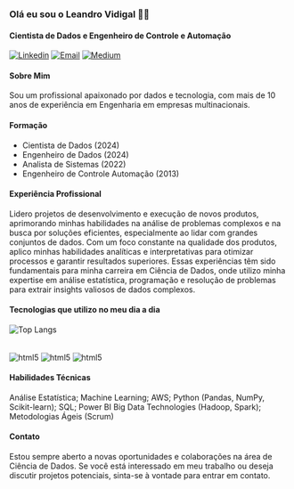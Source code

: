 ### Olá eu sou o Leandro Vidigal 🖐🏻
#### Cientista de Dados e Engenheiro de Controle e Automação
[![Linkedin](https://img.shields.io/badge/LinkedIn-0077B5?style=for-the-badge&logo=linkedin&logoColor=white)](https://www.linkedin.com/in/leandrovidigal)
[![Email](https://img.shields.io/badge/Gmail-D14836?style=for-the-badge&logo=gmail&logoColor=white)](engvidigal@gmail.com)
[![Medium](https://img.shields.io/badge/Medium-12100E?style=for-the-badge&logo=medium&logoColor=white)](https://medium.com/@leandro.vidigal)

#### Sobre Mim
Sou um profissional apaixonado por dados e tecnologia, com mais de 10 anos de experiência em Engenharia em empresas multinacionais.

#### Formação
- Cientista de Dados (2024)
- Engenheiro de Dados (2024)
- Analista de Sistemas (2022)
- Engenheiro de Controle Automação (2013)

#### Experiência Profissional
Lidero projetos de desenvolvimento e execução de novos produtos, aprimorando minhas habilidades na análise de problemas complexos e na busca por soluções eficientes, especialmente ao lidar com grandes conjuntos de dados. Com um foco constante na qualidade dos produtos, aplico minhas habilidades analíticas e interpretativas para otimizar processos e garantir resultados superiores. Essas experiências têm sido fundamentais para minha carreira em Ciência de Dados, onde utilizo minha expertise em análise estatística, programação e resolução de problemas para extrair insights valiosos de dados complexos. 

#### Tecnologias que utilizo no meu dia a dia
![Top Langs](https://github-readme-stats.vercel.app/api/top-langs/?username=leandroavidigal&hide_progress=true)
<div style="display: inline_block"><br/>
  <img align="center" alt="html5" src="https://img.shields.io/badge/Python-3776AB?style=for-the-badge&logo=python&logoColor=white" />
  <img align="center" alt="html5" src="https://img.shields.io/badge/MySQL-00000F?style=for-the-badge&logo=mysql&logoColor=white" /> 
  <img align="center" alt="html5" src="https://img.shields.io/badge/Amazon_AWS-232F3E?style=for-the-badge&logo=amazon-aws&logoColor=white" /> 
</div>

#### Habilidades Técnicas
Análise Estatística; Machine Learning; AWS; Python (Pandas, NumPy, Scikit-learn); SQL; Power BI
Big Data Technologies (Hadoop, Spark); Metodologias Ágeis (Scrum)

#### Contato
Estou sempre aberto a novas oportunidades e colaborações na área de Ciência de Dados. Se você está interessado em meu trabalho ou deseja discutir projetos potenciais, sinta-se à vontade para entrar em contato.


